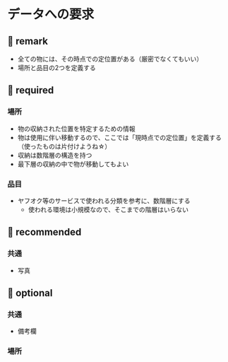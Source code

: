 # データへの要求

## 📒 remark

- 全ての物には、その時点での定位置がある（厳密でなくてもいい）
- 場所と品目の2つを定義する

## 🌱 required

### 場所

- 物の収納された位置を特定するための情報
- 物は使用に伴い移動するので、ここでは「現時点での定位置」を定義する（使ったものは片付けようね☆）
- 収納は数階層の構造を持つ
- 最下層の収納の中で物が移動してもよい

### 品目

- ヤフオク等のサービスで使われる分類を参考に、数階層にする
  - 使われる環境は小規模なので、そこまでの階層はいらない

## 🌼 recommended

### 共通
- 写真

## 🍑 optional

### 共通
- 備考欄
### 場所
